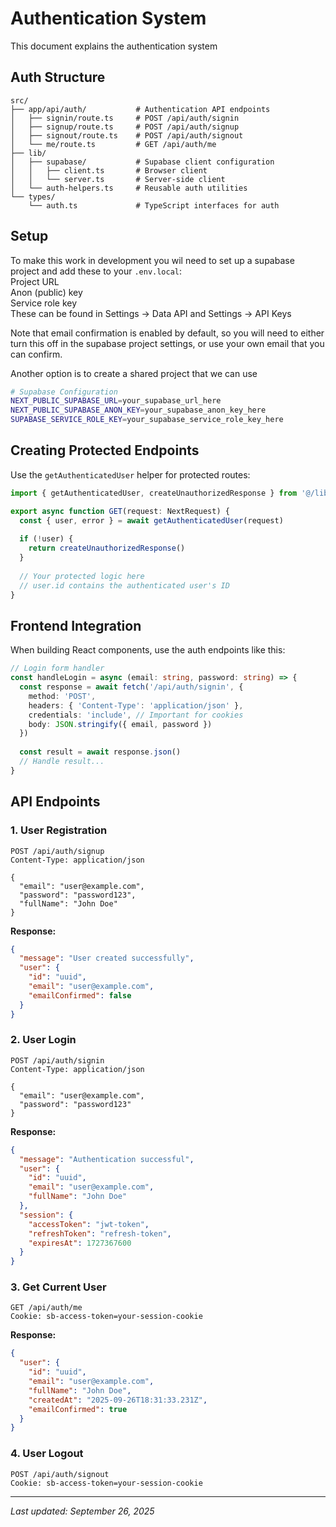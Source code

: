 # Authentication System

This document explains the authentication system  

## Auth Structure

```
src/
├── app/api/auth/           # Authentication API endpoints
│   ├── signin/route.ts     # POST /api/auth/signin
│   ├── signup/route.ts     # POST /api/auth/signup
│   ├── signout/route.ts    # POST /api/auth/signout
│   └── me/route.ts         # GET /api/auth/me
├── lib/
│   ├── supabase/           # Supabase client configuration
│   │   ├── client.ts       # Browser client
│   │   └── server.ts       # Server-side client
│   └── auth-helpers.ts     # Reusable auth utilities
└── types/
    └── auth.ts             # TypeScript interfaces for auth
```

## Setup

To make this work in development you wil need to set up a supabase project and add these to your `.env.local`:  
Project URL  
Anon (public) key  
Service role key  
These can be found in Settings -> Data API and Settings -> API Keys

Note that email confirmation is enabled by default, so you will need to
either turn this off in the supabase project settings, or use your own email that you can confirm.

Another option is to create a shared project that we can use

```bash
# Supabase Configuration
NEXT_PUBLIC_SUPABASE_URL=your_supabase_url_here
NEXT_PUBLIC_SUPABASE_ANON_KEY=your_supabase_anon_key_here
SUPABASE_SERVICE_ROLE_KEY=your_supabase_service_role_key_here
```

## Creating Protected Endpoints

Use the `getAuthenticatedUser` helper for protected routes:

```typescript
import { getAuthenticatedUser, createUnauthorizedResponse } from '@/lib/auth-helpers'

export async function GET(request: NextRequest) {
  const { user, error } = await getAuthenticatedUser(request)
  
  if (!user) {
    return createUnauthorizedResponse()
  }
  
  // Your protected logic here
  // user.id contains the authenticated user's ID
}
```

## Frontend Integration

When building React components, use the auth endpoints like this:

```typescript
// Login form handler
const handleLogin = async (email: string, password: string) => {
  const response = await fetch('/api/auth/signin', {
    method: 'POST',
    headers: { 'Content-Type': 'application/json' },
    credentials: 'include', // Important for cookies
    body: JSON.stringify({ email, password })
  })
  
  const result = await response.json()
  // Handle result...
}
```

## API Endpoints

### 1. User Registration
```http
POST /api/auth/signup
Content-Type: application/json

{
  "email": "user@example.com",
  "password": "password123",
  "fullName": "John Doe"
}
```

**Response:**
```json
{
  "message": "User created successfully",
  "user": {
    "id": "uuid",
    "email": "user@example.com",
    "emailConfirmed": false
  }
}
```

### 2. User Login
```http
POST /api/auth/signin
Content-Type: application/json

{
  "email": "user@example.com",
  "password": "password123"
}
```

**Response:**
```json
{
  "message": "Authentication successful",
  "user": {
    "id": "uuid",
    "email": "user@example.com",
    "fullName": "John Doe"
  },
  "session": {
    "accessToken": "jwt-token",
    "refreshToken": "refresh-token",
    "expiresAt": 1727367600
  }
}
```

### 3. Get Current User
```http
GET /api/auth/me
Cookie: sb-access-token=your-session-cookie
```

**Response:**
```json
{
  "user": {
    "id": "uuid",
    "email": "user@example.com",
    "fullName": "John Doe",
    "createdAt": "2025-09-26T18:31:33.231Z",
    "emailConfirmed": true
  }
}
```

### 4. User Logout
```http
POST /api/auth/signout
Cookie: sb-access-token=your-session-cookie
```






---

*Last updated: September 26, 2025*
